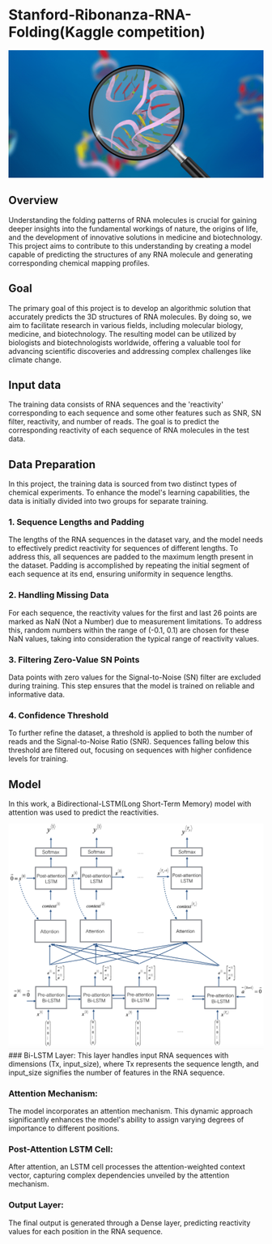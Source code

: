 # Stanford-Ribonanza-RNA-Folding(Kaggle competition)
![ ](header.png)

## Overview
Understanding the folding patterns of RNA molecules is crucial for gaining deeper insights into the fundamental workings of nature, the origins of life, and the development of innovative solutions in medicine and biotechnology. This project aims to contribute to this understanding by creating a model capable of predicting the structures of any RNA molecule and generating corresponding chemical mapping profiles.

## Goal
The primary goal of this project is to develop an algorithmic solution that accurately predicts the 3D structures of RNA molecules. By doing so, we aim to facilitate research in various fields, including molecular biology, medicine, and biotechnology. The resulting model can be utilized by biologists and biotechnologists worldwide, offering a valuable tool for advancing scientific discoveries and addressing complex challenges like climate change.
## Input data
The training data consists of RNA sequences and the 'reactivity' corresponding to each sequence and some other features such as SNR, SN filter, reactivity, and number of reads. The goal is to predict the corresponding reactivity of each sequence of RNA molecules in the test data.
## Data Preparation
In this project, the training data is sourced from two distinct types of chemical experiments. To enhance the model's learning capabilities, the data is initially divided into two groups for separate training.

### 1. Sequence Lengths and Padding
The lengths of the RNA sequences in the dataset vary, and the model needs to effectively predict reactivity for sequences of different lengths. To address this, all sequences are padded to the maximum length present in the dataset. Padding is accomplished by repeating the initial segment of each sequence at its end, ensuring uniformity in sequence lengths.

### 2. Handling Missing Data
For each sequence, the reactivity values for the first and last 26 points are marked as NaN (Not a Number) due to measurement limitations. To address this, random numbers within the range of (-0.1, 0.1) are chosen for these NaN values, taking into consideration the typical range of reactivity values.

### 3. Filtering Zero-Value SN Points
Data points with zero values for the Signal-to-Noise (SN) filter are excluded during training. This step ensures that the model is trained on reliable and informative data.

### 4. Confidence Threshold
To further refine the dataset, a threshold is applied to both the number of reads and the Signal-to-Noise Ratio (SNR). Sequences falling below this threshold are filtered out, focusing on sequences with higher confidence levels for training.
## Model
In this work, a Bidirectional-LSTM(Long Short-Term Memory) model with attention was used to predict the reactivities. 

<img src="attn_model.png" width="700">
### Bi-LSTM Layer:
This layer handles input RNA sequences with dimensions (Tx, input_size), where Tx represents the sequence length, and input_size signifies the number of features in the RNA sequence.

### Attention Mechanism:
The model incorporates an attention mechanism. This dynamic approach significantly enhances the model's ability to assign varying degrees of importance to different positions.

### Post-Attention LSTM Cell: 
After attention, an LSTM cell processes the attention-weighted context vector, capturing complex dependencies unveiled by the attention mechanism.

### Output Layer:
The final output is generated through a Dense layer, predicting reactivity values for each position in the RNA sequence.
